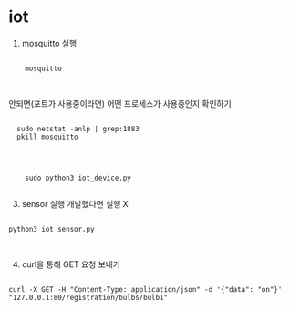 # iot

1. mosquitto 실행
  <pre><code>
    mosquitto
  </code>
  </pre>
안되면(포트가 사용중이라면) 어떤 프로세스가 사용중인지 확인하기
  <pre><code>
  sudo netstat -anlp | grep:1883
  pkill mosquitto
  </code>
  </pre

2. device 실행
flask 사용 등 과정에서 sudo 권환이 필요
<pre><code>
    sudo python3 iot_device.py
  </code>
  </pre>

3. sensor 실행
개발했다면 실행 X
<pre><code>
python3 iot_sensor.py
  </code>
  </pre>

4. curl을 통해 GET 요청 보내기
<pre><code>
curl -X GET -H "Content-Type: application/json" -d '{"data": "on"}' "127.0.0.1:80/registration/bulbs/bulb1"
  </code>
  </pre>

